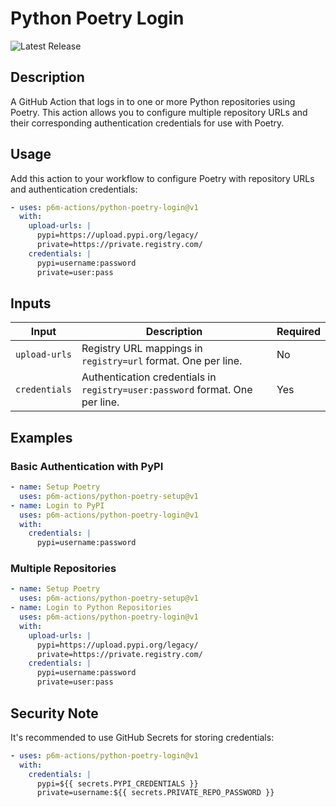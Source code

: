 # Python Poetry Login

![Latest Release](https://img.shields.io/github/v/release/p6m-actions/python-poetry-login?style=flat-square&label=Latest%20Release&color=blue)

## Description

A GitHub Action that logs in to one or more Python repositories using Poetry. This action allows you to configure multiple repository URLs and their corresponding authentication credentials for use with Poetry.

## Usage

Add this action to your workflow to configure Poetry with repository URLs and authentication credentials:

```yaml
- uses: p6m-actions/python-poetry-login@v1
  with:
    upload-urls: |
      pypi=https://upload.pypi.org/legacy/
      private=https://private.registry.com/
    credentials: |
      pypi=username:password
      private=user:pass
```

## Inputs

| Input         | Description                                                                  | Required |
| ------------- | ---------------------------------------------------------------------------- | -------- |
| `upload-urls` | Registry URL mappings in `registry=url` format. One per line.                | No       |
| `credentials` | Authentication credentials in `registry=user:password` format. One per line. | Yes      |

## Examples

### Basic Authentication with PyPI

```yaml
- name: Setup Poetry
  uses: p6m-actions/python-poetry-setup@v1
- name: Login to PyPI
  uses: p6m-actions/python-poetry-login@v1
  with:
    credentials: |
      pypi=username:password
```

### Multiple Repositories

```yaml
- name: Setup Poetry
  uses: p6m-actions/python-poetry-setup@v1
- name: Login to Python Repositories
  uses: p6m-actions/python-poetry-login@v1
  with:
    upload-urls: |
      pypi=https://upload.pypi.org/legacy/
      private=https://private.registry.com/
    credentials: |
      pypi=username:password
      private=user:pass
```

## Security Note

It's recommended to use GitHub Secrets for storing credentials:

```yaml
- uses: p6m-actions/python-poetry-login@v1
  with:
    credentials: |
      pypi=${{ secrets.PYPI_CREDENTIALS }}
      private=username:${{ secrets.PRIVATE_REPO_PASSWORD }}
```
